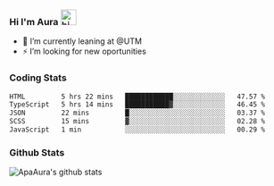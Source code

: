 ### Hi I'm Aura <img src="https://user-images.githubusercontent.com/1303154/88677602-1635ba80-d120-11ea-84d8-d263ba5fc3c0.gif" width="28px" alt="hi">

- 🔭 I’m currently leaning at @UTM
- ⚡ I’m looking for new oportunities


### Coding Stats

<!--START_SECTION:waka-->

```txt
HTML         5 hrs 22 mins   ████████████░░░░░░░░░░░░░   47.57 %
TypeScript   5 hrs 14 mins   ███████████▓░░░░░░░░░░░░░   46.45 %
JSON         22 mins         █░░░░░░░░░░░░░░░░░░░░░░░░   03.37 %
SCSS         15 mins         ▓░░░░░░░░░░░░░░░░░░░░░░░░   02.28 %
JavaScript   1 min           ░░░░░░░░░░░░░░░░░░░░░░░░░   00.29 %
```

<!--END_SECTION:waka-->

### Github Stats

![ApaAura's github stats](https://github-readme-stats.vercel.app/api?username=ApaAura&count_private=true&theme=tokyonight&hide=contribs,prs)
